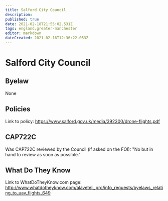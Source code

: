 ```yaml
---
title: Salford City Council
description: 
published: true
date: 2021-02-18T21:55:02.531Z
tags: england,greater-manchester
editor: markdown
dateCreated: 2021-02-16T12:36:22.053Z
---
```


# Salford City Council


## Byelaw
None

## Policies
Link to policy:
https://www.salford.gov.uk/media/392300/drone-flights.pdf

## CAP722C

Was CAP722C reviewed by the Council (if asked on the FOI): "No but in hand to review as soon as possible."

## What Do They Know

Link to WhatDoTheyKnow.com page:
http://www.whatdotheyknow.com/alaveteli_pro/info_requests/byelaws_relating_to_uav_flights_649

